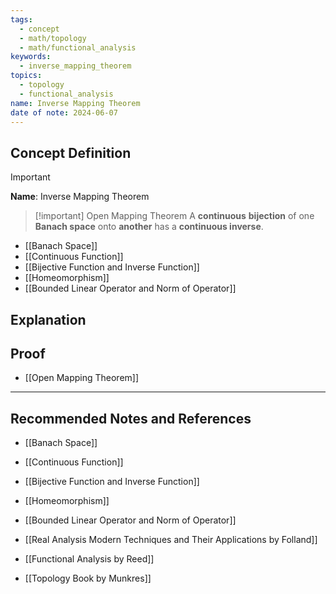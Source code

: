 ```yaml
---
tags:
  - concept
  - math/topology
  - math/functional_analysis
keywords:
  - inverse_mapping_theorem
topics:
  - topology
  - functional_analysis
name: Inverse Mapping Theorem
date of note: 2024-06-07
---
```


## Concept Definition

>[!important]
>**Name**: Inverse Mapping Theorem

>[!important] Open Mapping Theorem
>A **continuous** **bijection** of one **Banach space** onto **another** has a **continuous inverse**. 


- [[Banach Space]]
- [[Continuous Function]]
- [[Bijective Function and Inverse Function]]
- [[Homeomorphism]]
- [[Bounded Linear Operator and Norm of Operator]]



## Explanation


## Proof

- [[Open Mapping Theorem]]





-----------
##  Recommended Notes and References



- [[Banach Space]]
- [[Continuous Function]]
- [[Bijective Function and Inverse Function]]
- [[Homeomorphism]]
- [[Bounded Linear Operator and Norm of Operator]]



- [[Real Analysis Modern Techniques and Their Applications by Folland]]
- [[Functional Analysis by Reed]]
- [[Topology Book by Munkres]]